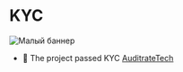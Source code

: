 # KYC
![Малый баннер](https://ukit.com/uploads/s/l/4/j/l4j8wtlqendh/img/full_coQTrMQV.jpg)
- 💠 The project passed KYC [AuditrateTech](https://auditrate.tech)
